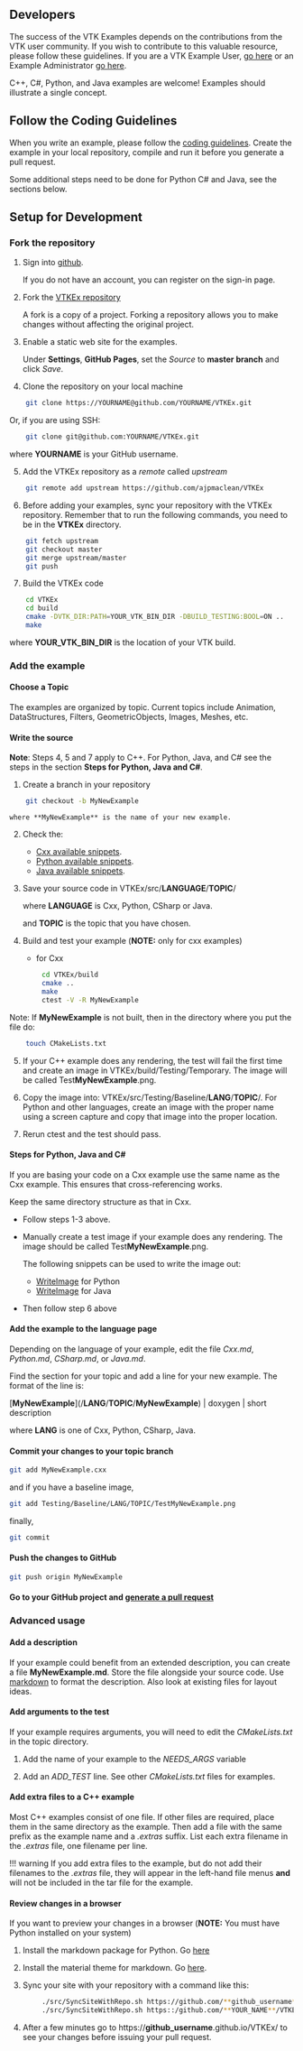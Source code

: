 ## Developers

The success of the VTK Examples depends on the contributions from the VTK user community. If you wish to contribute to this valuable resource, please follow these guidelines. If you are a VTK Example User, [go here](../ForUsers) or an Example Administrator [go here](../ForAdministrators).

C++, C#,  Python, and Java examples are welcome! Examples should illustrate a single concept.

## Follow the Coding Guidelines

When you write an example, please follow the [coding guidelines](../Guidelines). Create the example in your local repository, compile and run it before you generate a pull request.

Some additional steps need to be done for Python C# and Java, see the sections below.

## Setup for Development

### Fork the repository

1. Sign into [github](https://github.com/login).

    If you do not have an account, you can register on the sign-in page.

2. Fork the [VTKEx repository](https://github.com/ajpmaclean/VTKEx)

    A fork is a copy of a project. Forking a repository allows you to make changes without affecting the original project.

3. Enable a static web site for the examples.

    Under **Settings**, **GitHub Pages**, set the *Source* to **master branch** and click *Save*.

4. Clone the repository on your local machine

``` bash
    git clone https://YOURNAME@github.com/YOURNAME/VTKEx.git
```

   Or, if you are using SSH:

``` bash
    git clone git@github.com:YOURNAME/VTKEx.git
```

   where **YOURNAME** is your GitHub username.

5. Add the VTKEx repository as a *remote* called *upstream*

``` bash
    git remote add upstream https://github.com/ajpmaclean/VTKEx
```

6. Before adding your examples, sync your repository with the VTKEx repository. Remember that to run the following commands, you need to be in the **VTKEx** directory.

``` bash
    git fetch upstream
    git checkout master
    git merge upstream/master
    git push
```

7. Build the VTKEx code

``` bash
    cd VTKEx
    cd build
    cmake -DVTK_DIR:PATH=YOUR_VTK_BIN_DIR -DBUILD_TESTING:BOOL=ON ..
    make
```

where **YOUR_VTK_BIN_DIR** is the location of your VTK build.

### Add the example

#### Choose a Topic

The examples are organized by topic. Current topics include Animation,
DataStructures, Filters, GeometricObjects, Images, Meshes, etc.

#### Write the source

**Note**: Steps 4, 5 and 7 apply to C++. For Python, Java, and C# see the steps in the section **Steps for Python, Java and C#**.

1. Create a branch in your repository

``` bash
    git checkout -b MyNewExample
```

    where **MyNewExample** is the name of your new example.

2. Check the:

    - [Cxx available snippets](../../Cxx/Snippets).
    - [Python available snippets](../../Python/Snippets).
    - [Java available snippets](../../Java/Snippets).

3. Save your source code in VTKEx/src/**LANGUAGE**/**TOPIC**/

    where **LANGUAGE** is Cxx, Python, CSharp or Java.

    and **TOPIC** is the topic that you have chosen.

4. Build and test your example (**NOTE:** only for cxx examples)

   - for Cxx

``` bash
        cd VTKEx/build
        cmake ..
        make
        ctest -V -R MyNewExample
```

Note: If **MyNewExample** is not built, then in the directory where you put the file do:

``` bash
    touch CMakeLists.txt
```

5. If your C++ example does any rendering, the test will fail the first time and create an image in VTKEx/build/Testing/Temporary. The image will be called Test**MyNewExample**.png.

6. Copy the image into: VTKEx/src/Testing/Baseline/**LANG**/**TOPIC**/. For Python and other languages, create an image with the proper name using a screen capture and copy that image into the proper location.

7. Rerun ctest and the test should pass.

#### Steps for Python, Java and C#

If you are basing your code on a Cxx example use the same name as the Cxx example. This ensures that cross-referencing works.

Keep the same directory structure as that in Cxx.

- Follow steps 1-3 above.
- Manually create a test image if your example does any rendering. The image should be called Test**MyNewExample**.png.

  The following snippets can be used to write the image out:

  - [WriteImage](../../Python/Snippets/WriteImage/) for Python
  - [WriteImage](../../Java/Snippets/WriteImage/) for Java

- Then follow step 6 above

#### Add the example to the language page

Depending on the language of your example, edit the file *Cxx.md*, *Python.md*, *CSharp.md*, or *Java.md*.

Find the section for your topic and add a line for your new example. The format of the line is:

\[**MyNewExample**\]\(/**LANG**/**TOPIC**/**MyNewExample**\) | doxygen | short description

where **LANG** is one of Cxx, Python, CSharp, Java.

#### Commit your changes to your topic branch

``` bash
git add MyNewExample.cxx
```

and if you have a baseline image,

``` bash
git add Testing/Baseline/LANG/TOPIC/TestMyNewExample.png
```

finally,

``` bash
git commit
```

#### Push the changes to GitHub

``` bash
git push origin MyNewExample
```

#### Go to your GitHub project and [generate a pull request](https://help.github.com/articles/creating-a-pull-request/)

### Advanced usage

#### Add a description

If your example could benefit from an extended description, you can create a file **MyNewExample.md**. Store the file alongside your source code. Use [markdown](https://guides.github.com/features/mastering-markdown/) to format the description. Also look at existing files for layout ideas.

#### Add arguments to the test

If your example requires arguments, you will need to edit the *CMakeLists.txt* in the topic directory.

1. Add the name of your example to the *NEEDS_ARGS* variable

2. Add an *ADD_TEST* line. See other *CMakeLists.txt* files for examples.

#### Add extra files to a C++ example

Most C++ examples consist of one file. If other files are required,
place them in the same directory as the example. Then add a file with
the same prefix as the example name and a *.extras* suffix. List each
extra filename in the *.extras* file, one filename per line.

!!! warning
    If you add extra files to the example, but do not add their filenames to the *.extras* file, they will appear in the left-hand file menus **and** will not be included in the tar file for the example.

#### Review changes in a browser

If you want to preview your changes in a browser (**NOTE:** You must have Python installed on your system)

  1. Install the markdown package for Python. Go [here](https://pythonhosted.org/Markdown/install.html)

  2. Install the material theme for markdown. Go [here](http://squidfunk.github.io/mkdocs-material/#quick-start).

  3. Sync your site with your repository with a command like this:

``` bash
        ./src/SyncSiteWithRepo.sh https://github.com/**github_username**/VTKEx /home/**username**/**path_to**/VTK/
        ./src/SyncSiteWithRepo.sh https::/github.com/**YOUR_NAME**/VTKEx
```

  4. After a few minutes go to https://**github_username**.github.io/VTKEx/ to see your changes before issuing your pull request.
